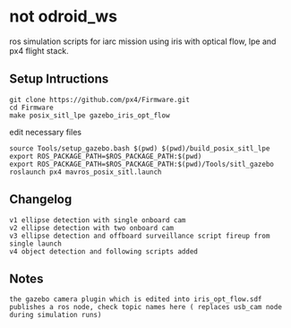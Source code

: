 # not odroid_ws
ros simulation scripts for iarc mission using iris with optical flow, lpe and px4 flight stack.

## Setup Intructions 
```
git clone https://github.com/px4/Firmware.git
cd Firmware
make posix_sitl_lpe gazebo_iris_opt_flow
```
edit necessary files
```
source Tools/setup_gazebo.bash $(pwd) $(pwd)/build_posix_sitl_lpe
export ROS_PACKAGE_PATH=$ROS_PACKAGE_PATH:$(pwd)
export ROS_PACKAGE_PATH=$ROS_PACKAGE_PATH:$(pwd)/Tools/sitl_gazebo
roslaunch px4 mavros_posix_sitl.launch
```

## Changelog
```
v1 ellipse detection with single onboard cam
v2 ellipse detection with two onboard cam
v3 ellipse detection and offboard surveillance script fireup from single launch
v4 object detection and following scripts added
```

## Notes
```
the gazebo camera plugin which is edited into iris_opt_flow.sdf publishes a ros node, check topic names here ( replaces usb_cam node during simulation runs)

```
